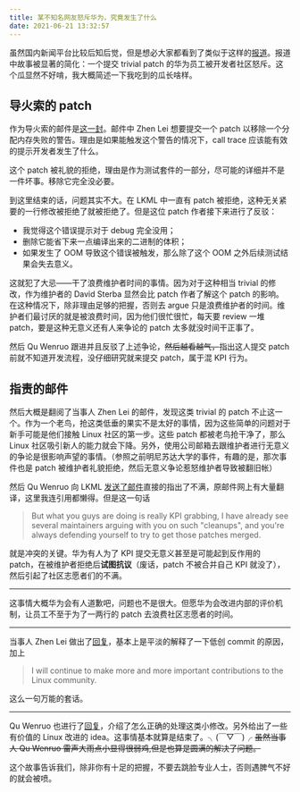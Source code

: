 ```yaml
---
title: 某不知名网友怒斥华为，究竟发生了什么
date: 2021-06-21 13:32:57
---
```


虽然国内新闻平台比较后知后觉，但是想必大家都看到了类似于这样的[报道]。报道中故事被显著的简化：一个提交 trivial patch 的华为员工被开发者社区怒斥。这个瓜显然不好啃，我大概简述一下我吃到的瓜长啥样。

## 导火索的 patch
作为导火索的邮件是[这一封][邮件]。邮件中 Zhen Lei 想要提交一个 patch 以移除一个分配内存失败的警告。理由是如果能触发这个警告的情况下，call trace 应该能有效的提示开发者发生了什么。

这个 patch 被礼貌的拒绝，理由是作为测试套件的一部分，尽可能的详细并不是一件坏事。移除它完全没必要。

到这里结束的话，问题其实不大。在 LKML 中一直有 patch 被拒绝，这种无关紧要的一行修改被拒绝了就被拒绝了。但是这位 patch 作者接下来进行了反驳：

 - 我觉得这个错误提示对于 debug 完全没用；
 - 删除它能省下来一点编译出来的二进制的体积；
 - 如果发生了 OOM 导致这个错误被触发，那么除了这个 OOM 之外后续测试结果会失去意义。
 
这就犯了大忌——干了浪费维护者时间的事情。因为对于这种相当 trivial 的修改，作为维护者的 David Sterba 显然会比 patch 作者了解这个 patch 的影响。在这种情况下，除非理由足够的把握，否则去 argue 只是浪费维护者的时间。维护者们最讨厌的就是被浪费时间，因为他们很忙很忙，每天要 review 一堆 patch，要是这种无意义还有人来争论的 patch 太多就没时间干正事了。

然后 Qu Wenruo 跟进并且反驳了上述争论，~~然后越看越气，~~指出这人提交 patch 前就不知道开发流程，没仔细研究就来提交 patch，属于混 KPI 行为。

## 指责的邮件
然后大概是翻阅了当事人 Zhen Lei 的邮件，发现这类 trivial 的 patch 不止这一个。作为一个老鸟，抢这类低垂的果实不是太好的事情，因为这些简单的问题对于新手可能是他们接触 Linux 社区的第一步。这些 patch 都被老鸟抢干净了，那么 Linux 社区吸引新人的能力就会下降。另外，使用公司邮箱去跟维护者进行无意义的争论是很影响声望的事情。（参照之前明尼苏达大学的事件，有趣的是，那次事件也是 patch 被维护者礼貌拒绝，然后无意义争论惹怒维护者导致被翻旧帐）

然后 Qu Wenruo 向 LKML [发送了邮件][原邮件]直接的指出了不满，原邮件网上有大量翻译，这里我连引用都懒得。但是这一句话

> But what you guys are doing is really KPI grabbing, I have already see 
> several maintainers arguing with you on such "cleanups", and you're 
> always defending yourself to try to get those patches merged.

就是冲突的关键。华为有人为了 KPI 提交无意义甚至是可能起到反作用的 patch，在被维护者拒绝后**试图抗议**（废话，patch 不被合并自己 KPI 就没了），然后引起了社区志愿者们的不满。

---

这事情大概华为会有人道歉吧，问题也不是很大。但愿华为会改进内部的评价机制，让员工不至于为了一两行的 patch 去浪费社区志愿者的时间。

---

当事人 Zhen Lei 做出了[回复]，基本上是平淡的解释了一下低创 commit 的原因，加上

> I will continue to make more and more important contributions to the Linux community.

这么一句万能的套话。

---

Qu Wenruo 也进行了[回复][回复Q]，介绍了怎么正确的处理这类小修改。另外给出了一些有价值的 Linux 改进的 idea。这事情基本就算是结束了。╮(￣▽￣)╭ ~~虽然当事人 Qu Wenruo 雷声大雨点小显得很弱鸡,但是也算是圆满的解决了问题。~~

这个故事告诉我们，除非你有十足的把握，不要去跳脸专业人士，否则遇脾气不好的就会被喷。

[报道]: https://www.cnbeta.com/articles/tech/1143079.htm
[原邮件]: https://lore.kernel.org/linux-btrfs/e78add0a-8211-86c3-7032-6d851c30f614@suse.com/T/#u
[邮件]: https://lore.kernel.org/linux-btrfs/55b0c70b-f0c1-07e2-f8dd-073f4fdc8f07@gmx.com/T/#t
[回复]: https://lore.kernel.org/linux-btrfs/0a9ae22c-44a0-6239-f61a-fa516f2a0de6@huawei.com/
[回复Q]: https://lore.kernel.org/lkml/47c66bc9-3fb9-5b02-0a89-4a51ce8f9943@suse.com/
